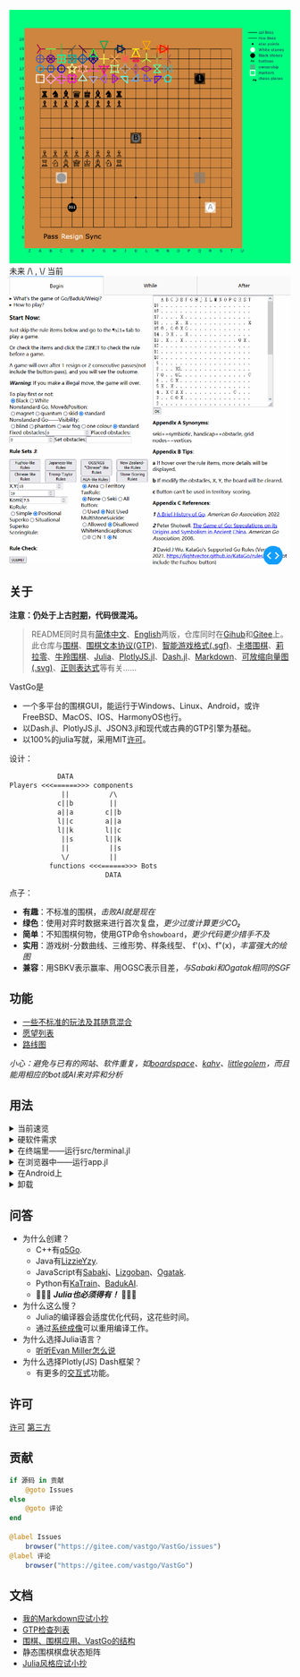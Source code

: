 ![静态的](assets/board.png)
未来 /\ , \\/ 当前
![动态的](assets/dynamic.gif)

## 关于

**注意：仍处于上古[时期](doc/versions.md#001-just-work)，代码很混沌。**

> README同时具有[简体中文](./README_CN.md)、[English](./README.md)两版，仓库同时在[Gihub](https://github.com/HackYardo/VastGo)和[Gitee](https://gitee.com/vastgo/VastGo)上。此仓库与[围棋](https://www.usgo.org/learn-play)、[围棋文本协议(GTP)](http://www.lysator.liu.se/~gunnar/gtp/)、[智能游戏格式(.sgf)](https://www.red-bean.com/sgf/)、[卡塔围棋](https://katagotraining.org/)、[莉拉零](https://zero.sjeng.org/)、[牛羚围棋](https://www.gnu.org/software/gnugo/)、[Julia](https://julialang.org/)、[PlotlyJS.jl](https://plotly.com/julia/)、[Dash.jl](https://dash-julia.plotly.com/)、[Markdown](https://commonmark.org/)、[可放缩向量图(.svg)](https://developer.mozilla.org/en-US/docs/Web/SVG)、[正则表达式](https://ryanstutorials.net/linuxtutorial/grep.php)等有关……

VastGo是
- 一个多平台的围棋GUI，能运行于Windows、Linux、Android，或许FreeBSD、MacOS、IOS、HarmonyOS也行。 
- 以Dash.jl、PlotlyJS.jl、JSON3.jl和现代或古典的GTP引擎为基础。
- 以100%的julia写就，采用MIT[许可](#许可)。

设计：
```
            DATA
Players <<<======>>> components
             ||          /\
            c||b         ||
            a||a        c||b
            l||c        a||a
            l||k        l||c
             ||s        l||k
             ||          ||s
             \/          ||
          functions <<<======>>> Bots
                        DATA
```

点子：
- **有趣**：不标准的围棋，*击败AI就是现在*
- **绿色**：使用对弈时数据来进行首次复盘，*更少过度计算更少CO₂* 
- **简单**：不知围棋何物，使用GTP命令`showboard`，*更少代码更少措手不及*
- **实用**：游戏树-分数曲线、三维形势、样条线型、 f'(x)、f"(x)，*丰富强大的绘图*
- **兼容**：用SBKV表示赢率、用OGSC表示目差，*与Sabaki和Ogatak相同的SGF* 

## 功能
- [一些不标准的玩法及其随意混合](doc/features.md#nonstandard-go)
- [愿望列表](doc/features.md)
- [路线图](doc/versions.md)

*小心：避免与已有的网站、软件重复，如[boardspace](https://www.boardspace.net/english/index.shtml)、[kahv](https://go.kahv.io/)、[littlegolem](https://www.littlegolem.net/jsp/main/)，而且能用相应的bot或AI来对弈和分析*

## 用法

<details>
  <summary>当前速览</summary>

软件 | 电脑 | 手机
--- | --- | ---
julia | >= 1.6.7 | 1.6.7 - 1.7.2
KataGo | **PASS** | **PASS**
Leela-Zero | *fail* | *fail*
GNU Go | *fail* | *fail*

模式 | 棋盘尺寸 | 状态信息
--- | --- | --- 
Blind Go | **2² - 19²** | **PASS** 
One Color Go | **2² - 19²** | **PASS** 
Phantom Go | **2² - 19²** | **PASS** 
Magnet Go | *19²* | *captures*, *move history*

</details>

<details>
	<summary>硬软件需求</summary>
  
**硬件：**
- 剩余磁盘空间 >= 2GB
- 总共内存容量 >= 8GB

**Julia、包和本仓库：**
1. 下载[julia](https://julialang.org/)并添加到路径
2. 在终端cmd/shell/terminal里运行julia，即进入julia REPL模式
```shell
shell> julia 
```  
3. 进入julia Pkg REPL模式
```shell
julia> ]
```
4. 安装包
```julia
(@v1.8) pkg> add Dash PlotlyJS JSON3 PackageCompiler LinearAlgebra PlotlyBase
```
5. 下载本仓库

**卡塔围棋、莉拉零、牛羚围棋：**
（如果你的设备上没有的话……）
- 卡塔围棋：下载其[引擎](https://github.com/lightvector/KataGo/releases/)和一个[网络](https://katagotraining.org/networks)
- Linux(Debian/Ubuntu): 
  1. `sudo apt update -y`
  2. `sudo apt install leela-zero gnugo`
  3. 下载莉拉零的一个[网络](https://zero.sjeng.org/)

</details>

<details>
  <summary>在终端里——运行src/terminal.jl</summary>

1. 编辑`terminal.jl`的第一个函数，指示运行bot的**命令**、运行命令的**文件夹**，以及Dict()里的**id=>bot**，例如
```julia
KATAGOOPENCL = (dir="../KataGoOpenCL/", cmd="./katago gtp -model elo9000.txt.gz")
botDict = Dict(..., "ko"=>KATAGOOPENCL)
```
**注意：不要在莉拉零的命令中用`-q`，因为`showboard`会消失**

2. 在VastGo/里，带上bot的id来运行`terminal.jl`，例如
```shell
shell> julia src/terminal.jl ko
```
3. 等到
```julia
[ Info: GTP ready 
```
4. 键入以下字符串，方可玩一局围棋
```shell
1 play B k10    # (id) command arguments
2 genmove W    # see GoTextProtocol for details
3 showboard
genmove B
5 play W c3
10 showboard
...
3 final_score
quit
```
</details>

<details>
  <summary>在浏览器中——运行app.jl</summary>

1. 运行`app.jl`
```shell
shell> julia app.jl
```
2. 等到
```julia
[ Info: Listening on: 0.0.0.0:8050
```
3. 打开一个(**仅一个**) 浏览器，在地址栏中键入`localhost:8050`后就可以玩了
4. 在终端里键入`exit`以退出程序
</details>

<details>
  <summary>在Android上</summary>

由于Android手机是arm而非x86-64，所以额外需要几个步骤：
1. 下载安装[Termux](https://github.com/termux/termux-app/)
2. 安装[ubuntu in termux](https://github.com/MFDGaming/ubuntu-in-termux)
3. 下载[julia for Generic Linux on ARM](https://julialang.org/downloads/platform/#linux_and_freebsd), **注意：不是x86-64，而是aarch64或armv7l**
4. 通过[9条命令](https://github.com/lightvector/KataGo/blob/master/Compiling.md#linux)，下载和编译卡塔围棋的引擎

之后就和在x86-64上是一样的了。
</details>

<details>
  <summary>卸载</summary>
  
**卸载julia、包和本仓库：**
- Julia不会在Git克隆文件夹之外安装任何事物，删除文件夹就是完全卸载。
- Julia的包默认安装在`~/.julia`，删除就是卸载。
- 删除本仓库。

**卸载卡塔围棋、莉拉零、牛羚围棋：**
（如果你的设备不需要了……）
1. `sudo apt remove leela-zero gnugo`
2. `sudo apt autoremove`
3. 删除卡塔围棋的引擎
4. 删除卡塔围棋和莉拉零的网络

</details>

## 问答
- 为什么创建？
  - C++有[q5Go](https://github.com/bernds/q5Go).
  - Java有[LizzieYzy](https://github.com/yzyray/lizzieyzy).
  - JavaScript有[Sabaki](https://sabaki.yichuanshen.de/)、[Lizgoban](https://github.com/kaorahi/lizgoban)、[Ogatak](https://github.com/rooklift/ogatak).
  - Python有[KaTrain](https://github.com/sanderland/katrain)、[BadukAI](https://aki65.github.io/).
  - 🚀🚀🚀 ***Julia也必须得有！*** 🚀🚀🚀
- 为什么这么慢？
  - Julia的编译器会适度优化代码，这花些时间。
  - 通过[系统成像](https://julialang.github.io/PackageCompiler.jl/dev/examples/plots.html)可以重用编译工作。
- 为什么选择Julia语言？
  - [听听Evan Miller怎么说](https://www.evanmiller.org/why-im-betting-on-julia.html) 
- 为什么选择Plotly(JS) Dash框架？
  - 有更多的[交互式](https://docs.juliaplots.org/latest/backends/)功能。

## 许可
[许可](./LICENSE.md) 
[第三方](./THIRDPARTY.md)

## 贡献
```julia
if 源码 in 贡献
    @goto Issues
else
    @goto 评论
end

@label Issues
    browser("https://gitee.com/vastgo/VastGo/issues")
@label 评论
    browser("https://gitee.com/vastgo/VastGo")
```

## 文档
- [我的Markdown应试小抄](doc/Markdown.md)
- [GTP检查列表](doc/GTP-check-list.txt)
- [围棋、围棋应用、VastGo的结构](doc/structure.md)
- 静态围棋棋盘状态矩阵
- [Julia风格应试小抄](doc/JuliaStyleCheatSheet.md)
